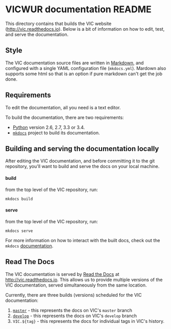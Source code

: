 # VICWUR documentation README

This directory contains that builds the VIC website (http://vic.readthedocs.io). Below is a bit of information on how to edit, test, and serve the documentation.

## Style
The VIC documentation source files are written in [Markdown](https://help.github.com/articles/markdown-basics/), and configured with a single YAML configuration file (`mkdocs.yml`). Mardown also supports some html so that is an option if pure markdown can't get the job done.

## Requirements

To edit the documentation, all you need is a text editor.

To build the documentation, there are two requirements:
- [Python](https://www.python.org/) version 2.6, 2.7, 3.3 or 3.4.
- [`mkdocs`](http://www.mkdocs.org/) project to build its documentation.

## Building and serving the documentation locally

After editing the VIC documentation, and before committing it to the git repository, you'll want to build and serve the docs on your local machine.

#### build
from the top level of the VIC repository, run:

`mkdocs build`

#### serve
from the top level of the VIC repository, run:

`mkdocs serve`

For more information on how to interact with the built docs, check out the `mkdocs` [documentation](http://www.mkdocs.org/#getting-started).

## Read The Docs

The VIC documentation is served by [Read the Docs](https://readthedocs.io/) at http://vic.readthedocs.io. This allows us to provide multiple versions of the VIC documentation, served simultaneously from the same location.  

Currently, there are three builds (versions) scheduled for the VIC documentation:

1.  [`master`](http://vic.readthedocs.io/en/master/) - this represents the docs on VIC's `master` branch
1.  [`develop`](http://vic.readthedocs.io/en/develop/) - this represents the docs on VIC's `develop` branch
1.  `VIC.${tag}` - this represents the docs for individual tags in VIC's history.

